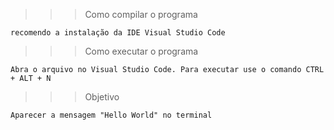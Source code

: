 >>> Como compilar o programa

    recomendo a instalação da IDE Visual Studio Code

>>> Como executar o programa

    Abra o arquivo no Visual Studio Code. Para executar use o comando CTRL + ALT + N
    
>>>Objetivo
    
    Aparecer a mensagem "Hello World" no terminal
